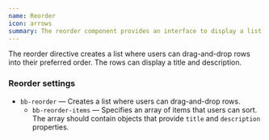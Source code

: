 ```yaml
---
name: Reorder
icon: arrows
summary: The reorder component provides an interface to display a list where users can drag-and-drop rows into their preferred order.
---
```


The reorder directive creates a list where users can drag-and-drop rows into their preferred order. The rows can display a title and description.

### Reorder settings ###
- `bb-reorder` &mdash; Creates a list where users can drag-and-drop rows.
    - `bb-reorder-items` &mdash; Specifies an array of items that users can sort. The array should contain objects that provide `title` and `description` properties.
